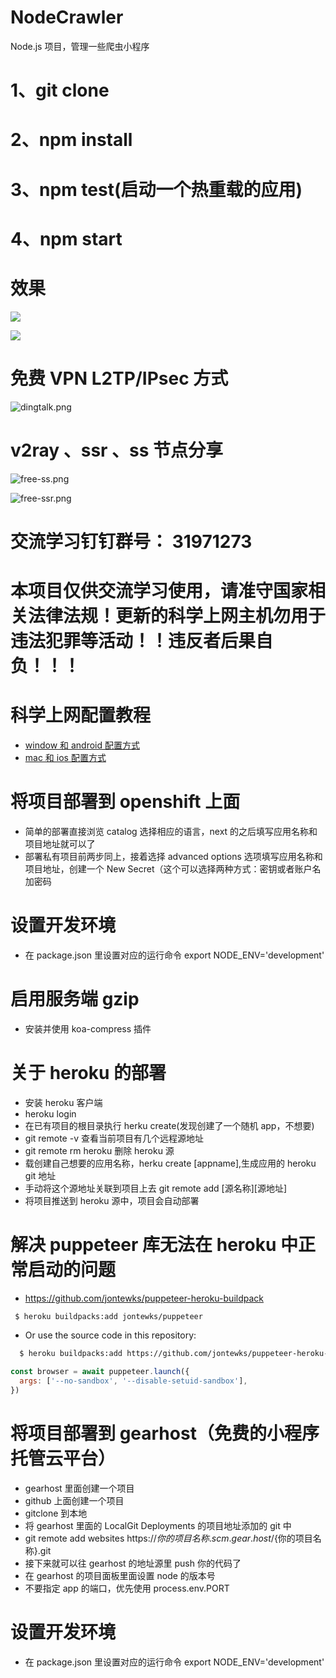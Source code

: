 # NodeCrawler

Node.js 项目，管理一些爬虫小程序

# 1、git clone

# 2、npm install

# 3、npm test(启动一个热重载的应用)

# 4、npm start

# 效果

![](https://cdn.jsdelivr.net/gh/lightzhu/public_cdn@0.6.5/image/github/table1.png)

![](https://cdn.jsdelivr.net/gh/lightzhu/public_cdn@0.6.5/image/github/table2.png)

# 免费 VPN L2TP/IPsec 方式

![dingtalk.png](https://cdn.jsdelivr.net/gh/lightzhu/public_cdn@0.6.7/image/vpn/free-vpn.png)

# v2ray 、ssr 、ss 节点分享

![free-ss.png](https://cdn.jsdelivr.net/gh/lightzhu/public_cdn@0.6.7/image/vpn/free-ss.png)

![free-ssr.png](https://cdn.jsdelivr.net/gh/lightzhu/public_cdn@0.6.7/image/vpn/free-ssr.png)

# 交流学习钉钉群号： 31971273

# 本项目仅供交流学习使用，请准守国家相关法律法规！更新的科学上网主机勿用于违法犯罪等活动！！违反者后果自负！！！

# 科学上网配置教程

- [window 和 android 配置方式](https://www.2048888.xyz/2020/07/24/Node/vpn2/#more)
- [mac 和 ios 配置方式](https://www.2048888.xyz/2020/07/24/Node/vpn_L2TP/#more)

# 将项目部署到 openshift 上面

- 简单的部署直接浏览 catalog 选择相应的语言，next 的之后填写应用名称和项目地址就可以了
- 部署私有项目前两步同上，接着选择 advanced options 选项填写应用名称和项目地址，创建一个 New Secret（这个可以选择两种方式：密钥或者账户名加密码

# 设置开发环境

- 在 package.json 里设置对应的运行命令 export NODE_ENV='development'

# 启用服务端 gzip

- 安装并使用 koa-compress 插件

# 关于 heroku 的部署

- 安装 heroku 客户端
- heroku login
- 在已有项目的根目录执行 herku create(发现创建了一个随机 app，不想要)
- git remote -v 查看当前项目有几个远程源地址
- git remote rm heroku 删除 heroku 源
- 载创建自己想要的应用名称，herku create [appname],生成应用的 heroku git 地址
- 手动将这个源地址关联到项目上去 git remote add [源名称][源地址]
- 将项目推送到 heroku 源中，项目会自动部署

# 解决 puppeteer 库无法在 heroku 中正常启动的问题

- https://github.com/jontewks/puppeteer-heroku-buildpack

```Bash
 $ heroku buildpacks:add jontewks/puppeteer
```

- Or use the source code in this repository:

```Bash
  $ heroku buildpacks:add https://github.com/jontewks/puppeteer-heroku-buildpack.git
```

```javascript
const browser = await puppeteer.launch({
  args: ['--no-sandbox', '--disable-setuid-sandbox'],
})
```

# 将项目部署到 gearhost（免费的小程序托管云平台）

- gearhost 里面创建一个项目
- github 上面创建一个项目
- gitclone 到本地
- 将 gearhost 里面的 LocalGit Deployments 的项目地址添加的 git 中
- git remote add websites https://${你的项目名称}.scm.gear.host/${你的项目名称}.git
- 接下来就可以往 gearhost 的地址源里 push 你的代码了
- 在 gearhost 的项目面板里面设置 node 的版本号
- 不要指定 app 的端口，优先使用 process.env.PORT

# 设置开发环境

- 在 package.json 里设置对应的运行命令 export NODE_ENV='development'
